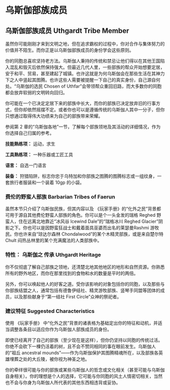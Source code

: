 # 乌斯伽部族成员

## **乌斯伽部族成员 Uthgardt Tribe Member**

虽然你可能刚刚才来到文明之地，但在追求霸权的过程中，你对合作与集体努力的价值并不陌生。而你正是以乌斯伽部族成员的身份学会这些原则。

你的同胞总喜欢坚持老方法。乌斯伽人秉持的传统和禁忌让他们得以在其他王国陷入混乱和毁灭后依然保持强大。但最近几代人里，一些部族的帮众开始想要定居，安于和平、贸易，甚至建起了城镇。也许这就是为何乌斯伽会在那些生活在其神力下之人中竖起其图腾。也许这些人需要被提醒一下自己的真实身份，自己源自何处。“乌斯伽的选民 Chosen of Uthfar”会带领帮众重回旧路，而大多数你的同胞都会放弃软弱的文明转向回归。

你可能在一个已决定定居下来的部族中长大，而你的部族已决定放弃旧的行事方式，但你却依然摇摆不定。或者你也可以是遵循传统的乌斯伽人其中一分子，但你只想通过取得伟大功绩来为自己的部族带来荣耀。

参阅第 2 章的“乌斯伽各地”一节，了解每个部族领地及其活动的详细情况，作为你选择自己归属的参考。

**技能熟练项：**  运动，求生

**工具熟练项：**  一种乐器或工匠工具

**语言：**  自选一门语言

**装备：**  狩猎陷阱，标志你忠于乌特加和你部族之图腾的图腾标志或一组纹身，一套旅行者服装和一个装着 10gp 的小袋。

### 费伦的野蛮人部族 Barbarian Tribes of Faerun

虽然本节只介绍了乌斯伽民族，但其内容以及 《玩家手册》的“化外之民”背景都可用于源自其他费伦野蛮人部族的角色。你可以是个一头金发的瑞格 Reghed 野蛮人，住在远离北地靠近“冰风谷 lcewind Dale”的“瑞格冰川 Reghed Glacier”阴影之下。你也可以是因野蛮狂战士和戴着面具巫婆而出名的莱瑟曼Rashmi 游牧民。你也许来自“琼达尔森林 Chondalwood”的某个木精灵部族，或是来自楚尔特 Chult 闷热丛林里的某个充满魔法的人类部族中。

### 特性： 乌斯伽之 传承 Uthgardt Heritage

你不仅彻底了解自己部族之领地，还清楚北地其他地区的地形和自然资源。你熟悉所有的野外地区，而你在那里找到的食物和水的数量是平时的两倍。

另外，你可以唤起他人的好客之道。受你该影响的对象包括你的同胞，以及那些与你部族结盟之人，通常包括有德鲁伊结社、精灵游牧部族、竖琴手同盟等团体的成员，以及那些献身于“第一结社 First Circle”众神的祭祀者。

### 建议特征 Suggested Characteristics

使用 《玩家手册》 中“化外之民”背景的诸表格为基础定出你的特征和动机，并适当调整各条目以适应你作为乌斯伽人部族成员的身份。

即使已经离开了自己的部族（至少现在是这样），但你仍坚持以同胞的传统过活。你绝不会砍下一棵仍活着的树，且不会不赞同相同的事在眼前发生。乌斯伽人的“祖丘 ancestral mounds”——作为乌斯伽保护其图腾精魂所在，以及部族各英雄埋葬之处的大丘陵，被你视为神圣之地。

你的牵绊很可能与你的部族或某些乌斯伽人的哲念或文化相关（甚至可能与乌斯伽自身相关）。你的理想是个人的选择，它可能与你同胞的风土人情密切相关，当然也不会与你身为乌斯伽人所代表的其他东西相违背或妥协。
